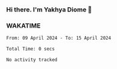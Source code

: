 ### Hi there. I'm Yakhya Diome 👋

### WAKATIME
<!--START_SECTION:waka-->

```txt
From: 09 April 2024 - To: 15 April 2024

Total Time: 0 secs

No activity tracked
```

<!--END_SECTION:waka-->

